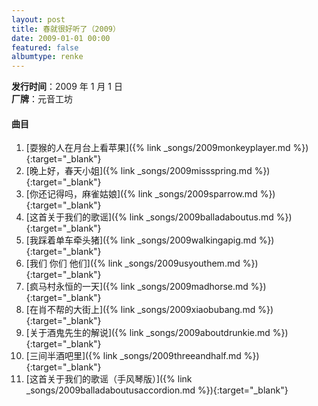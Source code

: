 ```yaml
---
layout: post
title: 春就很好听了（2009）
date: 2009-01-01 00:00
featured: false
albumtype: renke
---
```


**发行时间**：2009 年 1 月 1 日  
**厂牌**：元音工坊

#### 曲目

1. [耍猴的人在月台上看苹果]({% link _songs/2009monkeyplayer.md %}){:target="_blank"}
2. [晚上好，春天小姐]({% link _songs/2009missspring.md %}){:target="_blank"}
3. [你还记得吗，麻雀姑娘]({% link _songs/2009sparrow.md %}){:target="_blank"}
4. [这首关于我们的歌谣]({% link _songs/2009balladaboutus.md %}){:target="_blank"}
5. [我踩着单车牵头猪]({% link _songs/2009walkingapig.md %}){:target="_blank"}
6. [我们 你们 他们]({% link _songs/2009usyouthem.md %}){:target="_blank"}
7. [疯马村永恒的一天]({% link _songs/2009madhorse.md %}){:target="_blank"}
8. [在肖不帮的大街上]({% link _songs/2009xiaobubang.md %}){:target="_blank"}
9. [关于酒鬼先生的解说]({% link _songs/2009aboutdrunkie.md %}){:target="_blank"}
10. [三间半酒吧里]({% link _songs/2009threeandhalf.md %}){:target="_blank"}
11. [这首关于我们的歌谣（手风琴版）]({% link _songs/2009balladaboutusaccordion.md %}){:target="_blank"}
